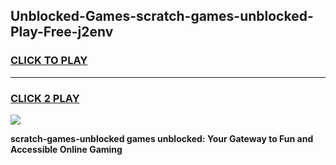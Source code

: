 
## Unblocked-Games-scratch-games-unblocked-Play-Free-j2env
<h3>
<a href="https://premium76.site?title=scratch-games-unblocked&ref=09A">CLICK TO PLAY</a></h3>
<hr>

<h3>
<a href="https://premium76.site?title=scratch-games-unblocked&ref=09A">CLICK 2 PLAY</a>
  
</h3>

<a href="https://premium76.site?title=scratch-games-unblocked&ref=09A"><img src="https://clearcache.store/games.png"></a>


**scratch-games-unblocked games unblocked: Your Gateway to Fun and Accessible Online Gaming**
